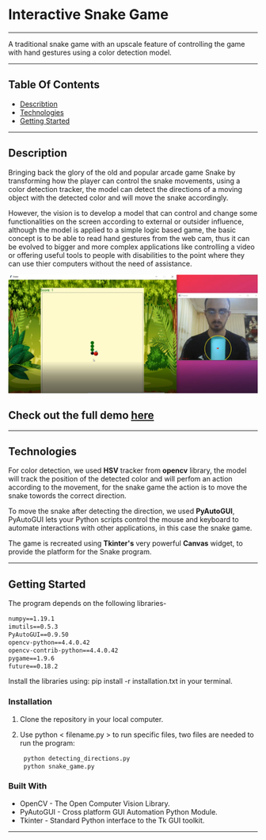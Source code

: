 # Interactive Snake Game

_____


<!-- ## Contributers: 

* Dana Abbadi
* Yazan Alshikha 
* Abedalaziz Alissa -->

<!-- ___________ -->

A traditional snake game with an upscale feature of controlling the game with hand gestures using a color detection model.

______

## Table Of Contents

* [Describtion](#desc)
* [Technologies](#tech)
* [Getting Started](#start)

_________


<a name="desc"></a>

## Description

Bringing back the glory of the old and popular arcade game Snake by transforming how the player can control the snake movements, using a color detection tracker, the model can detect the directions of a moving object with the detected color and will move the snake accordingly.  

However, the vision is to develop a model that can control and change some functionalities on the screen according to external or outsider influence, although the model is applied to a simple logic based game, the basic concept is to be able to read hand gestures from the web cam, thus it can be evolved to bigger and more complex applications like controlling a video or offering useful tools to people with disabilities to the point where they can use thier computers without the need of assistance.

![img](assets/documentation.PNG)

## Check out the full demo [here](https://youtu.be/vC_WkbWj_48)

____________

<a name="tech"></a>

## Technologies

For color detection, we used **HSV** tracker from **opencv** library, the model will track the position of the detected color and will perfom an action according to the movement, for the snake game the action is to move the snake towords the correct direction.

To move the snake after detecting the direction, we used **PyAutoGUI**, PyAutoGUI lets your Python scripts control the mouse and keyboard to automate interactions with other applications, in this case the snake game.

The game is recreated using **Tkinter's** very powerful **Canvas** widget, to provide the platform for the Snake program.

_______________

<a name="start"></a>


## Getting Started

The program depends on the following libraries-

    numpy==1.19.1
    imutils==0.5.3
    PyAutoGUI==0.9.50
    opencv-python==4.4.0.42
    opencv-contrib-python==4.4.0.42
    pygame==1.9.6
    future==0.18.2
    

Install the libraries using: pip install -r installation.txt in your terminal.

### Installation

1. Clone the repository in your local computer.
2. Use python < filename.py > to run specific files, two files are needed to run the program:

        python detecting_directions.py
        python snake_game.py



### Built With

* OpenCV - The Open Computer Vision Library.
* PyAutoGUI - Cross platform GUI Automation Python Module.
* Tkinter - Standard Python interface to the Tk GUI toolkit.

____________






  